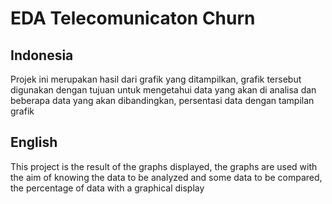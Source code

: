 # EDA Telecomunicaton Churn

## Indonesia

Projek ini merupakan hasil dari grafik yang ditampilkan, grafik tersebut digunakan dengan tujuan untuk mengetahui data yang akan di analisa dan beberapa data yang akan dibandingkan, persentasi data dengan tampilan grafik

## English

This project is the result of the graphs displayed, the graphs are used with the aim of knowing the data to be analyzed and some data to be compared, the percentage of data with a graphical display
